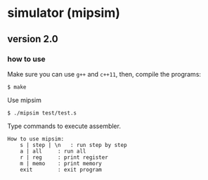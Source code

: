 # simulator (mipsim)

## version 2.0

### how to use
Make sure you can use `g++` and `c++11`, then, compile the programs:
```
$ make
```
Use mipsim
```
$ ./mipsim test/test.s
```

Type commands to execute assembler.
```
How to use mipsim:
	s | step | \n	: run step by step
	a | all		: run all
	r | reg		: print register
	m | memo	: print memory
	exit		: exit program
```
